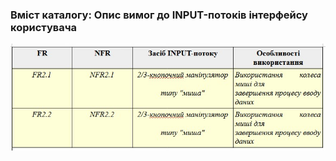 ### Вміст каталогу: Опис вимог до INPUT-потоків інтерфейсу користувача
![](https://github.com/oleksandrblazhko/ai-212-gurbin/blob/Laboratory_work_3/1.4-FuncNonFuncRequirements/1.4.5-NFRUserInterfaceINPUT/%D0%A2%D0%B0%D0%B1%D0%BB%D0%B8%D1%86%D1%8F%201.5-%D0%92%D0%B8%D0%BC%D0%BE%D0%B3%D0%B8%20INPUT-%D0%BF%D0%BE%D1%82%D0%BE%D0%BA%D1%83%20%D1%96%D0%BD%D1%82%D0%B5%D1%80%D1%84%D0%B5%D0%B9%D1%81%D1%83%20%D0%BA%D0%BE%D1%80%D0%B8%D1%81%D1%82%D1%83%D0%B2%D0%B0%D1%87%D0%B0.jpeg?raw=true)
